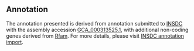 

Annotation
----------

The annotation presented is derived from annotation submitted to
[INSDC](http://www.insdc.org) with the assembly accession
[GCA\_000313525.1](http://www.ebi.ac.uk/ena/data/view/GCA_000313525.1),
with additional non-coding genes derived from
[Rfam](http://rfam.xfam.org/). For more details, please visit [INSDC
annotation
import](http://ensemblgenomes.org/info/data/insdc_annotation).
